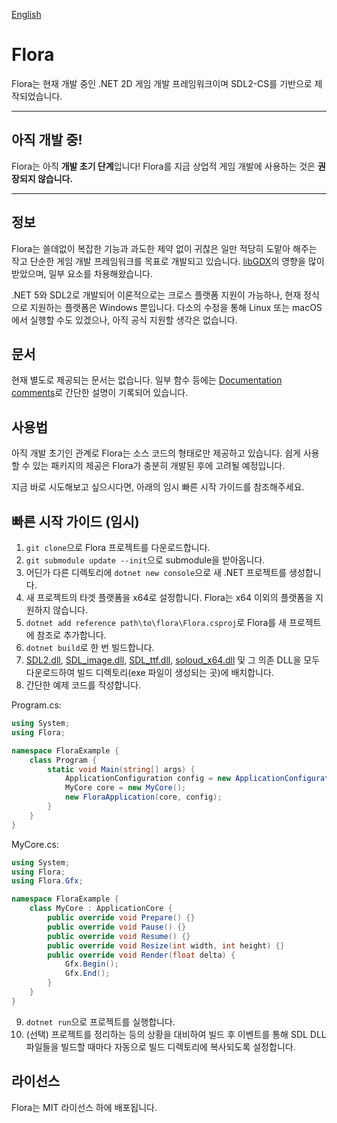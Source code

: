 [English](README.md)

# Flora
Flora는 현재 개발 중인 .NET 2D 게임 개발 프레임워크이며 SDL2-CS를 기반으로 제작되었습니다.

---

## **아직 개발 중!**
Flora는 아직 **개발 초기 단계**입니다! Flora를 지금 상업적 게임 개발에 사용하는 것은  **권장되지 않습니다.**

---

## 정보

Flora는 쓸데없이 복잡한 기능과 과도한 제약 없이 귀찮은 일만 적당히 도맡아 해주는 작고 단순한 게임 개발 프레임워크를 목표로 개발되고 있습니다. [libGDX](https://github.com/libgdx/libgdx/)의 영향을 많이 받았으며, 일부 요소를 차용해왔습니다.

.NET 5와 SDL2로 개발되어 이론적으로는 크로스 플랫폼 지원이 가능하나, 현재 정식으로 지원하는 플랫폼은 Windows 뿐입니다. 다소의 수정을 통해 Linux 또는 macOS에서 실행할 수도 있겠으나, 아직 공식 지원할 생각은 없습니다.

## 문서

현재 별도로 제공되는 문서는 없습니다. 일부 함수 등에는 [Documentation comments](https://docs.microsoft.com/ko-kr/dotnet/csharp/language-reference/language-specification/documentation-comments)로 간단한 설명이 기록되어 있습니다.

## 사용법

아직 개발 초기인 관계로 Flora는 소스 코드의 형태로만 제공하고 있습니다. 쉽게 사용할 수 있는 패키지의 제공은 Flora가 충분히 개발된 후에 고려될 예정입니다.

지금 바로 시도해보고 싶으시다면, 아래의 임시 빠른 시작 가이드를 참조해주세요.

## 빠른 시작 가이드 (임시)

1. ```git clone```으로 Flora 프로젝트를 다운로드합니다.
2. ```git submodule update --init```으로 submodule을 받아옵니다.
3. 어딘가 다른 디렉토리에 ```dotnet new console```으로 새 .NET 프로젝트를 생성합니다.
4. 새 프로젝트의 타겟 플랫폼을 x64로 설정합니다. Flora는 x64 이외의 플랫폼을 지원하지 않습니다.
5. ```dotnet add reference path\to\flora\Flora.csproj```로 Flora를 새 프로젝트에 참조로 추가합니다.
6. ```dotnet build```로 한 번 빌드합니다.
7. [SDL2.dll](https://www.libsdl.org/download-2.0.php), [SDL_image.dll](https://www.libsdl.org/projects/SDL_image/), [SDL_ttf.dll](https://www.libsdl.org/projects/SDL_ttf/), [soloud_x64.dll](https://sol.gfxile.net/soloud/downloads.html) 및 그 의존 DLL을 모두 다운로드하여 빌드 디렉토리(exe 파일이 생성되는 곳)에 배치합니다.
8. 간단한 예제 코드를 작성합니다.

Program.cs:
```csharp
using System;
using Flora;

namespace FloraExample {
    class Program {
        static void Main(string[] args) {
            ApplicationConfiguration config = new ApplicationConfiguration();
            MyCore core = new MyCore();
            new FloraApplication(core, config);
        }
    }
}

```

MyCore.cs:
```csharp
using System;
using Flora;
using Flora.Gfx;

namespace FloraExample {
    class MyCore : ApplicationCore {
        public override void Prepare() {}
        public override void Pause() {}
        public override void Resume() {}
        public override void Resize(int width, int height) {}
        public override void Render(float delta) {
            Gfx.Begin();
            Gfx.End();
        }
    }
}
```

9. ```dotnet run```으로 프로젝트를 실행합니다.
10. (선택) 프로젝트를 정리하는 등의 상황을 대비하여 빌드 후 이벤트를 통해 SDL DLL 파일들을 빌드할 때마다 자동으로 빌드 디렉토리에 복사되도록 설정합니다.

## 라이선스

Flora는 MIT 라이선스 하에 배포됩니다.